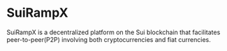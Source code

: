 # SuiRampX
SuiRampX is a decentralized platform on the Sui blockchain that facilitates peer-to-peer(P2P) involving both cryptocurrencies and fiat currencies.
